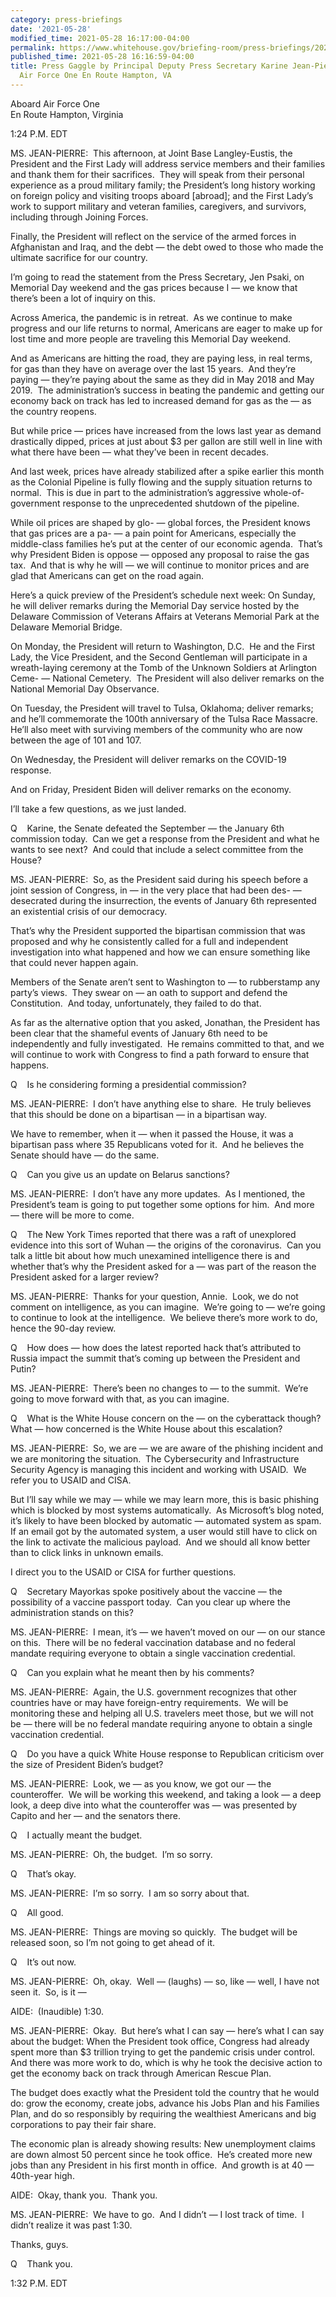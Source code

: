 ```yaml
---
category: press-briefings
date: '2021-05-28'
modified_time: 2021-05-28 16:17:00-04:00
permalink: https://www.whitehouse.gov/briefing-room/press-briefings/2021/05/28/press-gaggle-by-principal-deputy-press-secretary-karine-jean-pierre-aboard-air-force-one-en-route-hampton-va/
published_time: 2021-05-28 16:16:59-04:00
title: Press Gaggle by Principal Deputy Press Secretary Karine Jean-Pierre Aboard
  Air Force One En Route Hampton, VA
---
```

 
Aboard Air Force One  
En Route Hampton, Virginia

1:24 P.M. EDT

MS. JEAN-PIERRE:  This afternoon, at Joint Base Langley-Eustis, the
President and the First Lady will address service members and their
families and thank them for their sacrifices.  They will speak from
their personal experience as a proud military family; the President’s
long history working on foreign policy and visiting troops aboard
\[abroad\]; and the First Lady’s work to support military and veteran
families, caregivers, and survivors, including through Joining Forces.

Finally, the President will reflect on the service of the armed forces
in Afghanistan and Iraq, and the debt — the debt owed to those who made
the ultimate sacrifice for our country.

I’m going to read the statement from the Press Secretary, Jen Psaki, on
Memorial Day weekend and the gas prices because I — we know that there’s
been a lot of inquiry on this.

Across America, the pandemic is in retreat.  As we continue to make
progress and our life returns to normal, Americans are eager to make up
for lost time and more people are traveling this Memorial Day weekend.

And as Americans are hitting the road, they are paying less, in real
terms, for gas than they have on average over the last 15 years.  And
they’re paying — they’re paying about the same as they did in May 2018
and May 2019.  The administration’s success in beating the pandemic and
getting our economy back on track has led to increased demand for gas as
the — as the country reopens.

But while price — prices have increased from the lows last year as
demand drastically dipped, prices at just about $3 per gallon are still
well in line with what there have been — what they’ve been in recent
decades.

And last week, prices have already stabilized after a spike earlier this
month as the Colonial Pipeline is fully flowing and the supply situation
returns to normal.  This is due in part to the administration’s
aggressive whole-of-government response to the unprecedented shutdown of
the pipeline. 

While oil prices are shaped by glo- — global forces, the President knows
that gas prices are a pa- — a pain point for Americans, especially the
middle-class families he’s put at the center of our economic agenda. 
That’s why President Biden is oppose — opposed any proposal to raise the
gas tax.  And that is why he will — we will continue to monitor prices
and are glad that Americans can get on the road again. 

Here’s a quick preview of the President’s schedule next week: On Sunday,
he will deliver remarks during the Memorial Day service hosted by the
Delaware Commission of Veterans Affairs at Veterans Memorial Park at the
Delaware Memorial Bridge. 

On Monday, the President will return to Washington, D.C.  He and the
First Lady, the Vice President, and the Second Gentleman will
participate in a wreath-laying ceremony at the Tomb of the Unknown
Soldiers at Arlington Ceme- — National Cemetery.  The President will
also deliver remarks on the National Memorial Day Observance.

On Tuesday, the President will travel to Tulsa, Oklahoma; deliver
remarks; and he’ll commemorate the 100th anniversary of the Tulsa Race
Massacre.  He’ll also meet with surviving members of the community who
are now between the age of 101 and 107.

On Wednesday, the President will deliver remarks on the COVID-19
response. 

And on Friday, President Biden will deliver remarks on the economy.

I’ll take a few questions, as we just landed. 

Q    Karine, the Senate defeated the September — the January 6th
commission today.  Can we get a response from the President and what he
wants to see next?  And could that include a select committee from the
House?

MS. JEAN-PIERRE:  So, as the President said during his speech before a
joint session of Congress, in — in the very place that had been des- —
desecrated during the insurrection, the events of January 6th
represented an existential crisis of our democracy. 

That’s why the President supported the bipartisan commission that was
proposed and why he consistently called for a full and independent
investigation into what happened and how we can ensure something like
that could never happen again.

Members of the Senate aren’t sent to Washington to — to rubberstamp any
party’s views.  They swear on — an oath to support and defend the
Constitution.  And today, unfortunately, they failed to do that. 

As far as the alternative option that you asked, Jonathan, the President
has been clear that the shameful events of January 6th need to be
independently and fully investigated.  He remains committed to that, and
we will continue to work with Congress to find a path forward to ensure
that happens.

Q    Is he considering forming a presidential commission?

MS. JEAN-PIERRE:  I don’t have anything else to share.  He truly
believes that this should be done on a bipartisan — in a bipartisan way.

We have to remember, when it — when it passed the House, it was a
bipartisan pass where 35 Republicans voted for it.  And he believes the
Senate should have — do the same.

Q    Can you give us an update on Belarus sanctions?

MS. JEAN-PIERRE:  I don’t have any more updates.  As I mentioned, the
President’s team is going to put together some options for him.  And
more — there will be more to come.

Q    The New York Times reported that there was a raft of unexplored
evidence into this sort of Wuhan — the origins of the coronavirus.  Can
you talk a little bit about how much unexamined intelligence there is
and whether that’s why the President asked for a — was part of the
reason the President asked for a larger review?

MS. JEAN-PIERRE:  Thanks for your question, Annie.  Look, we do not
comment on intelligence, as you can imagine.  We’re going to — we’re
going to continue to look at the intelligence.  We believe there’s more
work to do, hence the 90-day review.

Q    How does — how does the latest reported hack that’s attributed to
Russia impact the summit that’s coming up between the President and
Putin?

MS. JEAN-PIERRE:  There’s been no changes to — to the summit.  We’re
going to move forward with that, as you can imagine.

Q    What is the White House concern on the — on the cyberattack
though?  What — how concerned is the White House about this escalation?

MS. JEAN-PIERRE:  So, we are — we are aware of the phishing incident and
we are monitoring the situation.  The Cybersecurity and Infrastructure
Security Agency is managing this incident and working with USAID.  We
refer you to USAID and CISA. 

But I’ll say while we may — while we may learn more, this is basic
phishing which is blocked by most systems automatically.  As Microsoft’s
blog noted, it’s likely to have been blocked by automatic — automated
system as spam.  If an email got by the automated system, a user would
still have to click on the link to activate the malicious payload.  And
we should all know better than to click links in unknown emails. 

I direct you to the USAID or CISA for further questions.

Q    Secretary Mayorkas spoke positively about the vaccine — the
possibility of a vaccine passport today.  Can you clear up where the
administration stands on this?

MS. JEAN-PIERRE:  I mean, it’s — we haven’t moved on our — on our stance
on this.  There will be no federal vaccination database and no federal
mandate requiring everyone to obtain a single vaccination credential.

Q    Can you explain what he meant then by his comments?

MS. JEAN-PIERRE:  Again, the U.S. government recognizes that other
countries have or may have foreign-entry requirements.  We will be
monitoring these and helping all U.S. travelers meet those, but we will
not be — there will be no federal mandate requiring anyone to obtain a
single vaccination credential.

Q    Do you have a quick White House response to Republican criticism
over the size of President Biden’s budget?

MS. JEAN-PIERRE:  Look, we — as you know, we got our — the counteroffer.
 We will be working this weekend, and taking a look — a deep look, a
deep dive into what the counteroffer was — was presented by Capito and
her — and the senators there.

Q    I actually meant the budget.

MS. JEAN-PIERRE:  Oh, the budget.  I’m so sorry. 

Q    That’s okay. 

MS. JEAN-PIERRE:  I’m so sorry.  I am so sorry about that. 

Q    All good.

MS. JEAN-PIERRE:  Things are moving so quickly.  The budget will be
released soon, so I’m not going to get ahead of it.

Q    It’s out now. 

MS. JEAN-PIERRE:  Oh, okay.  Well — (laughs) — so, like — well, I have
not seen it.  So, is it —

AIDE:  (Inaudible) 1:30.

MS. JEAN-PIERRE:  Okay.  But here’s what I can say — here’s what I can
say about the budget: When the President took office, Congress had
already spent more than $3 trillion trying to get the pandemic crisis
under control.  And there was more work to do, which is why he took the
decisive action to get the economy back on track through American Rescue
Plan.

The budget does exactly what the President told the country that he
would do: grow the economy, create jobs, advance his Jobs Plan and his
Families Plan, and do so responsibly by requiring the wealthiest
Americans and big corporations to pay their fair share. 

The economic plan is already showing results: New unemployment claims
are down almost 50 percent since he took office.  He’s created more new
jobs than any President in his first month in office.  And growth is at
40 — 40th-year high.

AIDE:  Okay, thank you.  Thank you. 

MS. JEAN-PIERRE:  We have to go.  And I didn’t — I lost track of time. 
I didn’t realize it was past 1:30. 

Thanks, guys. 

Q    Thank you.

1:32 P.M. EDT
